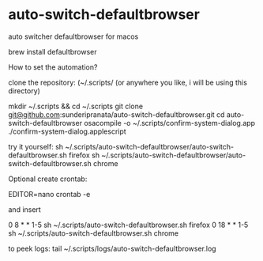 # auto-switch-defaultbrowser
auto switcher defaultbrowser for macos


brew install defaultbrowser



How to set the automation?


clone the repository: (~/.scripts/ (or anywhere you like, i will be using this directory)

mkdir ~/.scripts && cd ~/.scripts
git clone git@github.com:sunderipranata/auto-switch-defaultbrowser.git
cd auto-switch-defaultbrowser
osacompile -o ~/.scripts/confirm-system-dialog.app ./confirm-system-dialog.applescript


try it yourself: 
sh ~/.scripts/auto-switch-defaultbrowser/auto-switch-defaultbrowser.sh firefox
sh ~/.scripts/auto-switch-defaultbrowser/auto-switch-defaultbrowser.sh chrome

Optional
create crontab:

EDITOR=nano crontab -e

and insert

0 8 * * 1-5 sh ~/.scripts/auto-switch-defaultbrowser.sh firefox 
0 18 * * 1-5 sh ~/.scripts/auto-switch-defaultbrowser.sh chrome



to peek logs:
tail ~/.scripts/logs/auto-switch-defaultbrowser.log



